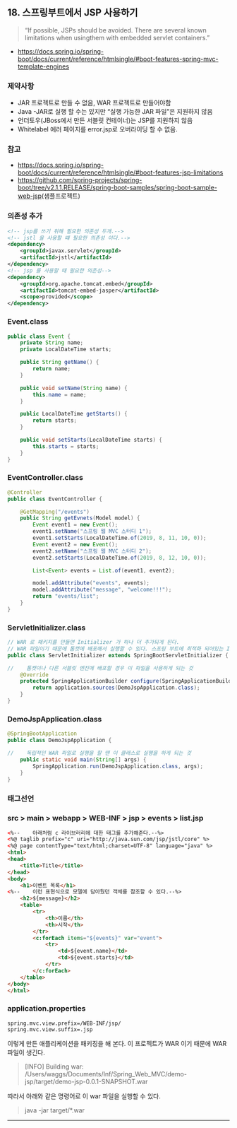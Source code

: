 ## 18. 스프링부트에서 JSP 사용하기

> “​If possible, JSPs should be avoided. There are several ​known limitations​ when usingthem with embedded servlet containers.”

 * https://docs.spring.io/spring-boot/docs/current/reference/htmlsingle/#boot-features-spring-mvc-template-engines

### 제약사항
 * JAR 프로젝트로 만들 수 없음, WAR 프로젝트로 만들어야함
 * Java -JAR로 실행 할 수는 있지만 “실행 가능한 JAR 파일”은 지원하지 않음
 * 언더토우(JBoss에서 만든 서블릿 컨테이너)는 JSP를 지원하지 않음
 * Whitelabel 에러 페이지를 error.jsp로 오버라이딩 할 수 없음.
 
### 참고
 * https://docs.spring.io/spring-boot/docs/current/reference/htmlsingle/#boot-features-jsp-limitations
 * https://github.com/spring-projects/spring-boot/tree/v2.1.1.RELEASE/spring-boot-samples/spring-boot-sample-web-jsp​ (샘플프로젝트)
 


### 의존성 추가
```xml
<!-- jsp를 쓰기 위해 필요한 의존성 두개.-->
<!-- jstl 을 사용할 떄 필요한 의존성 이다.-->
<dependency>
    <groupId>javax.servlet</groupId>
    <artifactId>jstl</artifactId>
</dependency>
<!-- jsp 를 사용할 때 필요한 의존성-->
<dependency>
    <groupId>org.apache.tomcat.embed</groupId>
    <artifactId>tomcat-embed-jasper</artifactId>
    <scope>provided</scope>
</dependency>
```
 
### Event.class
```java
public class Event {
    private String name;
    private LocalDateTime starts;

    public String getName() {
        return name;
    }

    public void setName(String name) {
        this.name = name;
    }

    public LocalDateTime getStarts() {
        return starts;
    }

    public void setStarts(LocalDateTime starts) {
        this.starts = starts;
    }
}
```

### EventController.class
```java
@Controller
public class EventController {

    @GetMapping("/events")
    public String getEvnets(Model model) {
        Event event1 = new Event();
        event1.setName("스프링 웹 MVC 스터디 1");
        event1.setStarts(LocalDateTime.of(2019, 8, 11, 10, 0));
        Event event2 = new Event();
        event2.setName("스프링 웹 MVC 스터디 2");
        event2.setStarts(LocalDateTime.of(2019, 8, 12, 10, 0));

        List<Event> events = List.of(event1, event2);

        model.addAttribute("events", events);
        model.addAttribute("message", "welcome!!!");
        return "events/list";
    }
}
```

### ServletInitializer.class
```java
// WAR 로 패키지를 만들면 Initializer 가 하나 더 추가되게 된다.
// WAR 파일이기 때문에 톰캣에 배포해서 실행할 수 있다. 스프링 부트에 최적화 되어있는 Initializer.
public class ServletInitializer extends SpringBootServletInitializer {

//    톰캣이나 다른 서블릿 엔진에 배포할 경우 이 파일을 사용하게 되는 것
    @Override
    protected SpringApplicationBuilder configure(SpringApplicationBuilder application) {
        return application.sources(DemoJspApplication.class);
    }
}
```

### DemoJspApplication.class 
```java
@SpringBootApplication
public class DemoJspApplication {

//    독립적인 WAR 파일로 실행을 할 땐 이 클래스로 실행을 하게 되는 것
    public static void main(String[] args) {
        SpringApplication.run(DemoJspApplication.class, args);
    }
}
```


### 태그선언

### src > main > webapp > WEB-INF > jsp > events > list.jsp
```html
<%--    아래처럼 c 라이브러리에 대한 태그를 추가해준다.--%>
<%@ taglib prefix="c" uri="http://java.sun.com/jsp/jstl/core" %>
<%@ page contentType="text/html;charset=UTF-8" language="java" %>
<html>
<head>
    <title>Title</title>
</head>
<body>
    <h1>이벤트 목록</h1>
<%--    이런 표현식으로 모델에 담아뒀던 객체를 참조할 수 있다.--%>
    <h2>${message}</h2>
    <table>
        <tr>
            <th>이름</th>
            <th>시작</th>
        </tr>
        <c:forEach items="${events}" var="event">
            <tr>
                <td>${event.name}</td>
                <td>${event.starts}</td>
            </tr>
        </c:forEach>
    </table>
</body>
</html>
```
 
### application.properties
```
spring.mvc.view.prefix=/WEB-INF/jsp/
spring.mvc.view.suffix=.jsp
```

이렇게 만든 애플리케이션을 패키징을 해 본다. 이 프로젝트가 WAR 이기 때문에 WAR 파일이 생긴다.

> [INFO] Building war: /Users/waggs/Documents/Inf/Spring_Web_MVC/demo-jsp/target/demo-jsp-0.0.1-SNAPSHOT.war

따라서 아래와 같은 명령어로 이 war 파일을 실행할 수 있다.
> java -jar target/*.war

---